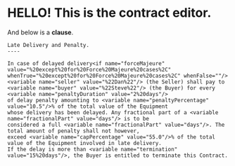 # HELLO! This is the contract editor. 

And below is a **clause**.

``` <clause src="https://templates.accordproject.org/archives/latedeliveryandpenalty@0.15.0.cta" name="87721b95-7e43-4441-82c7-b4d4db207e6f">
Late Delivery and Penalty.
----

In case of delayed delivery<if name="forceMajeure" value="%20except%20for%20Force%20Majeure%20cases%2C" whenTrue="%20except%20for%20Force%20Majeure%20cases%2C" whenFalse=""/><variable name="seller" value="%22Dan%22"/> (the Seller) shall pay to <variable name="buyer" value="%22Steve%22"/> (the Buyer) for every <variable name="penaltyDuration" value="2%20days"/>
of delay penalty amounting to <variable name="penaltyPercentage" value="10.5"/>% of the total value of the Equipment
whose delivery has been delayed. Any fractional part of a <variable name="fractionalPart" value="days"/> is to be
considered a full <variable name="fractionalPart" value="days"/>. The total amount of penalty shall not however,
exceed <variable name="capPercentage" value="55.0"/>% of the total value of the Equipment involved in late delivery.
If the delay is more than <variable name="termination" value="15%20days"/>, the Buyer is entitled to terminate this Contract.
```